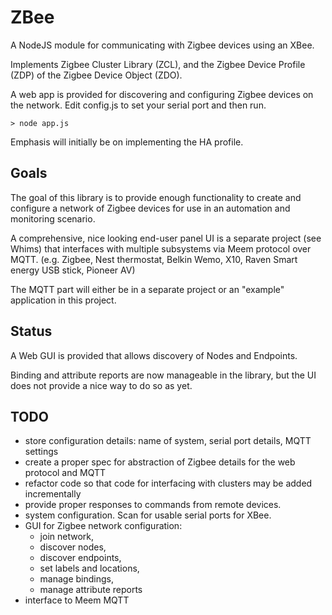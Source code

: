 ZBee
====

A NodeJS module for communicating with Zigbee devices using an XBee.

Implements Zigbee Cluster Library (ZCL), and the Zigbee Device Profile (ZDP) of the Zigbee Device Object (ZDO).

A web app is provided for discovering and configuring Zigbee devices on the network.
Edit config.js to set your serial port and then run.

	> node app.js

Emphasis will initially be on implementing the HA profile.

Goals
-----
The goal of this library is to provide enough functionality to create and configure a network of Zigbee devices for use in an 
automation and monitoring scenario.

A comprehensive, nice looking end-user panel UI is a separate project (see Whims) that interfaces with multiple subsystems via
Meem protocol over MQTT.  (e.g. Zigbee, Nest thermostat, Belkin Wemo, X10, Raven Smart energy USB stick, Pioneer AV)

The MQTT part will either be in a separate project or an "example" application in this project.

Status
------

A Web GUI is provided that allows discovery of Nodes and Endpoints.

Binding and attribute reports are now manageable in the library, but the UI does not provide a nice way to do so as yet.

TODO
----

- store configuration details: name of system, serial port details, MQTT settings
- create a proper spec for abstraction of Zigbee details for the web protocol and MQTT
- refactor code so that code for interfacing with clusters may be added incrementally
- provide proper responses to commands from remote devices.
- system configuration.  Scan for usable serial ports for XBee.
- GUI for Zigbee network configuration: 
	- join network, 
	- discover nodes, 
	- discover endpoints, 
	- set labels and locations, 
	- manage bindings, 
	- manage attribute reports
- interface to Meem MQTT

